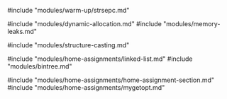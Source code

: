 #include "modules/warm-up/strsepc.md"

#include "modules/dynamic-allocation.md"
#include "modules/memory-leaks.md"

#include "modules/structure-casting.md"

#include "modules/home-assignments/linked-list.md"
#include "modules/bintree.md"

#include "modules/home-assignments/home-assignment-section.md"
#include "modules/home-assignments/mygetopt.md"
